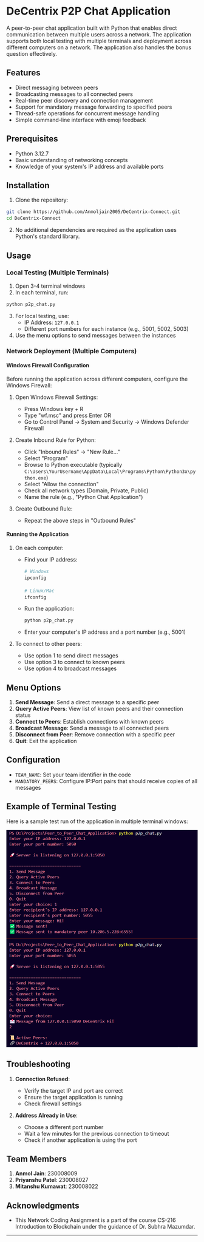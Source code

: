 # DeCentrix P2P Chat Application

A peer-to-peer chat application built with Python that enables direct communication between multiple users across a network. The application supports both local testing with multiple terminals and deployment across different computers on a network. The application also handles the bonus question effectively.

## Features

- Direct messaging between peers
- Broadcasting messages to all connected peers
- Real-time peer discovery and connection management
- Support for mandatory message forwarding to specified peers
- Thread-safe operations for concurrent message handling
- Simple command-line interface with emoji feedback

## Prerequisites

- Python 3.12.7
- Basic understanding of networking concepts
- Knowledge of your system's IP address and available ports

## Installation

1. Clone the repository:
```bash
git clone https://github.com/Anmoljain2005/DeCentrix-Connect.git
cd DeCentrix-Connect
```

2. No additional dependencies are required as the application uses Python's standard library.

## Usage

### Local Testing (Multiple Terminals)

1. Open 3-4 terminal windows
2. In each terminal, run:
```bash
python p2p_chat.py
```
3. For local testing, use:
   - IP Address: `127.0.0.1`
   - Different port numbers for each instance (e.g., 5001, 5002, 5003)
4. Use the menu options to send messages between the instances

### Network Deployment (Multiple Computers)

#### Windows Firewall Configuration

Before running the application across different computers, configure the Windows Firewall:

1. Open Windows Firewall Settings:
   - Press Windows key + R
   - Type "wf.msc" and press Enter
   OR
   - Go to Control Panel → System and Security → Windows Defender Firewall

2. Create Inbound Rule for Python:
   - Click "Inbound Rules" → "New Rule..."
   - Select "Program"
   - Browse to Python executable (typically `C:\Users\YourUsername\AppData\Local\Programs\Python\Python3x\python.exe`)
   - Select "Allow the connection"
   - Check all network types (Domain, Private, Public)
   - Name the rule (e.g., "Python Chat Application")

3. Create Outbound Rule:
   - Repeat the above steps in "Outbound Rules"

#### Running the Application

1. On each computer:
   - Find your IP address:
     ```bash
     # Windows
     ipconfig
     
     # Linux/Mac
     ifconfig
     ```
   - Run the application:
     ```bash
     python p2p_chat.py
     ```
   - Enter your computer's IP address and a port number (e.g., 5001)

2. To connect to other peers:
   - Use option 1 to send direct messages
   - Use option 3 to connect to known peers
   - Use option 4 to broadcast messages

## Menu Options

1. **Send Message**: Send a direct message to a specific peer
2. **Query Active Peers**: View list of known peers and their connection status
3. **Connect to Peers**: Establish connections with known peers
4. **Broadcast Message**: Send a message to all connected peers
5. **Disconnect from Peer**: Remove connection with a specific peer
0. **Quit**: Exit the application

## Configuration

- `TEAM_NAME`: Set your team identifier in the code
- `MANDATORY_PEERS`: Configure IP:Port pairs that should receive copies of all messages

## Example of Terminal Testing

Here is a sample test run of the application in multiple terminal windows:

![Terminal Screenshot](Screenshots/Testing_on_Localhost.png)


## Troubleshooting

1. **Connection Refused**:
   - Verify the target IP and port are correct
   - Ensure the target application is running
   - Check firewall settings

2. **Address Already in Use**:
   - Choose a different port number
   - Wait a few minutes for the previous connection to timeout
   - Check if another application is using the port

## Team Members
1. **Anmol Jain**: 230008009
2. **Priyanshu Patel**: 230008027
3. **Mitanshu Kumawat**: 230008022

## Acknowledgments
- This Network Coding Assignment is a part of the course CS-216 Introduction to Blockchain under the guidance of Dr. Subhra Mazumdar.

---
